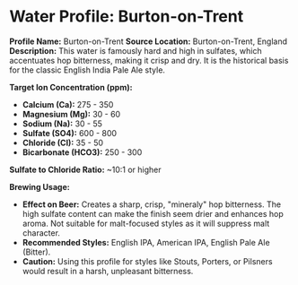 # Water Profile: Burton-on-Trent

**Profile Name:** Burton-on-Trent
**Source Location:** Burton-on-Trent, England
**Description:** This water is famously hard and high in sulfates, which accentuates hop bitterness, making it crisp and dry. It is the historical basis for the classic English India Pale Ale style.

**Target Ion Concentration (ppm):**

* **Calcium (Ca):** 275 - 350
* **Magnesium (Mg):** 30 - 60
* **Sodium (Na):** 30 - 55
* **Sulfate (SO4):** 600 - 800
* **Chloride (Cl):** 35 - 50
* **Bicarbonate (HCO3):** 250 - 300

**Sulfate to Chloride Ratio:** ~10:1 or higher

**Brewing Usage:**

* **Effect on Beer:** Creates a sharp, crisp, "mineraly" hop bitterness. The high sulfate content can make the finish seem drier and enhances hop aroma. Not suitable for malt-focused styles as it will suppress malt character.
* **Recommended Styles:** English IPA, American IPA, English Pale Ale (Bitter).
* **Caution:** Using this profile for styles like Stouts, Porters, or Pilsners would result in a harsh, unpleasant bitterness.
